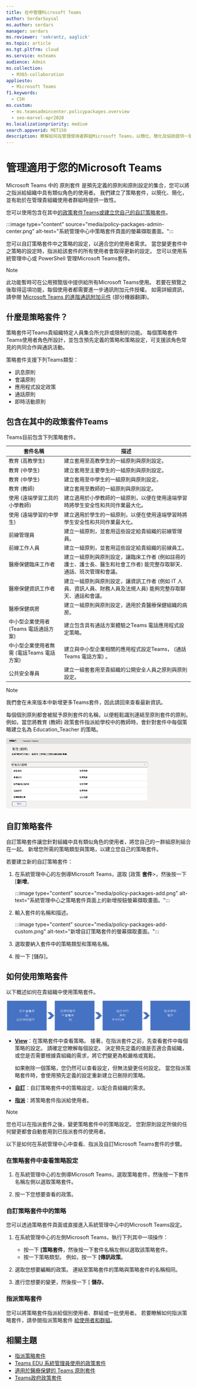 ```yaml
---
title: 在中管理Microsoft Teams
author: SerdarSoysal
ms.author: serdars
manager: serdars
ms.reviewer: 'sekrantz, aaglick'
ms.topic: article
ms.tgt.pltfrm: cloud
ms.service: msteams
audience: Admin
ms.collection:
  - M365-collaboration
appliesto:
  - Microsoft Teams
f1.keywords:
  - CSH
ms.custom:
  - ms.teamsadmincenter.policypackages.overview
  - seo-marvel-apr2020
ms.localizationpriority: medium
search.appverid: MET150
description: 瞭解如何在管理使用者群組Microsoft Teams，以簡化、簡化及協助提供一致性。
---
```


# <a name="manage-policy-packages-for-microsoft-teams"></a>管理適用于您的Microsoft Teams

Microsoft Teams 中的 原則套件 是預先定義的原則和原則設定的集合，您可以將之指派給組織中具有類似角色的使用者。 我們建立了策略套件，以簡化、簡化，並有助於在管理貴組織使用者群組時提供一致性。  

您可以使用包含在其中[的政策套件Teams](#policy-packages-included-in-teams)[或建立您自己的自訂策略套件](#custom-policy-packages)。

:::image type="content" source="media/policy-packages-admin-center.png" alt-text="系統管理中心中策略套件頁面的螢幕擷取畫面。":::

您可以自訂策略套件中之策略的設定，以適合您的使用者需求。 當您變更套件中之策略的設定時，指派給該套件的所有使用者會取得更新的設定。 您可以使用系統管理中心或 PowerShell 管理Microsoft Teams套件。

> [!NOTE]
> 此功能暫時可在公用預覽版中提供給所有Microsoft Teams使用。 若要在預覽之後取得這項功能，每個使用者都需要進一步通訊附加元件授權。 如需詳細資訊，請參閱 [Microsoft Teams 的進階通訊附加元件](/microsoftteams/teams-add-on-licensing/advanced-communications) (部分機器翻譯)。

## <a name="what-is-a-policy-package"></a>什麼是策略套件？

策略套件可Teams貴組織特定人員集合所允許或限制的功能。 每個策略套件Teams使用者角色所設計，並包含預先定義的策略和策略設定，可支援該角色常見的共同合作與通訊活動。

策略套件支援下列Teams類型：

- 訊息原則
- 會議原則
- 應用程式設定政策
- 通話原則
- 即時活動原則

## <a name="policy-packages-included-in-teams"></a>包含在其中的政策套件Teams

Teams目前包含下列策略套件。

| 套件名稱 | 描述 |
|---------|---------|
|教育 (高教學生)     |建立套用至高教學生的一組原則與原則設定。|
|教育 (中學生)    |建立套用至主要學生的一組原則與原則設定。|
|教育 (中學生)     |建立套用至中學生的一組原則與原則設定。         |
|教育 (教師)     |建立套用至教師的一組原則與原則設定。      |
|使用 (遠端學習工具的小學教師)     |建立適用於小學教師的一組原則，以便在使用遠端學習時將學生安全性和共同作業最大化。      |
|使用 (遠端學習的中學生)     |建立適用於學生的一組原則，以便在使用遠端學習時將學生安全性和共同作業最大化。      |
|前線管理員 |建立一組原則，並套用這些設定給貴組織的前線管理員。 |
|前線工作人員 |建立一組原則，並套用這些設定給貴組織的前線員工。 |
|醫療保健臨床工作者  |建立一組原則與原則設定，讓臨床工作者 (例如註冊的護士、護士長、醫生和社會工作者) 能完整存取聊天、通話、班次管理和會議。 |
|醫療保健資訊工作者  |建立一組原則與原則設定，讓資訊工作者 (例如 IT 人員、資訊人員、財務人員及法規人員) 能夠完整存取聊天、通話和會議。|
|醫療保健病房  |建立一組原則與原則設定，適用於貴醫療保健組織的病房。|
|中小型企業使用者 (Teams 電話通話方案)  |建立包含具有通話方案體驗之Teams 電話應用程式設定策略。|
|中小型企業使用者無需 (電話Teams 電話方案)  |建立與中小型企業相關的應用程式設定Teams， (通話Teams 電話方案) 。
|公共安全專員   |建立一組套套用至貴組織的公開安全人員之原則與原則設定。|

> [!NOTE]
> 我們會在未來版本中新增更多Teams套件，因此請回來查看最新資訊。  

每個個別原則都會被賦予原則套件的名稱，以便輕鬆識別連結至原則套件的原則。
例如，當您將教育 (教師) 政策套件指派給學校中的教師時，會針對套件中每個策略建立名為 Education_Teacher 的策略。

![教育與教師 (政策套件) 螢幕擷取畫面。](media/policy-packages-education_teacher.png)

## <a name="custom-policy-packages"></a>自訂策略套件

自訂策略套件讓您針對組織中具有類似角色的使用者，將您自己的一群組原則組合在一起。 新增您所需的策略類型與策略，以建立您自己的策略套件。

若要建立新的自訂策略套件：

1. 在系統管理中心的左側導Microsoft Teams，選取 [政策 **套件**>，然後按一下 [**新增**。

    :::image type="content" source="media/policy-packages-add.png" alt-text="系統管理中心之策略套件頁面上的新增按鈕螢幕擷取畫面。":::

2. 輸入套件的名稱和描述。

    :::image type="content" source="media/policy-packages-add-custom.png" alt-text="新增自訂策略套件的螢幕擷取畫面。":::

3. 選取要納入套件中的策略類型和策略名稱。

4. 按一下 [儲存]。

## <a name="how-to-use-policy-packages"></a>如何使用策略套件

以下概述如何在貴組織中使用策略套件。

![如何使用策略套件概觀。](media/manage-policy-packages-overview.png)

- **[View](#view-the-settings-of-a-policy-in-a-policy-package)**：在策略套件中查看策略。 接著，在指派套件之前，先查看套件中每個策略的設定。 請確定您瞭解每個設定。 決定預先定義的值是否適合貴組織，或您是否需要根據貴組織的需求，將它們變更為較嚴格或寬鬆。

    如果刪除一個策略，您仍然可以查看設定，但無法變更任何設定。 當您指派策略套件時，會使用預先定義的設定重新建立已刪除的策略。

- **[自訂](#customize-policies-in-a-policy-package)**：自訂策略套件中的策略設定，以配合貴組織的需求。

- **[指派](#assign-a-policy-package)**：將策略套件指派給使用者。  

> [!NOTE]
> 您也可以在指派套件之後，變更策略套件中的策略設定。 您對原則設定所做的任何變更都會自動套用到已指派套件的使用者。

以下是如何在系統管理中心中查看、指派及自訂Microsoft Teams套件的步驟。

### <a name="view-the-settings-of-a-policy-in-a-policy-package"></a>在策略套件中查看策略設定

1. 在系統管理中心的左側導Microsoft Teams，選取策略套件，然後按一下套件名稱左側以選取策略套件。

2. 按一下您想要查看的政策。

### <a name="customize-policies-in-a-policy-package"></a>自訂策略套件中的策略

您可以透過策略套件頁面或直接進入系統管理中心中的Microsoft Teams設定。

1. 在系統管理中心的左側Microsoft Teams，執行下列其中一項操作：
    - 按一下 **[策略套件**，然後按一下套件名稱左側以選取該策略套件。
    - 按一下策略類型。  例如，按一下 **[傳訊政策**。

2. 選取您想要編輯的政策。 連結至策略套件的策略與策略套件的名稱相同。

3. 進行您想要的變更，然後按一下 [ **儲存**。

### <a name="assign-a-policy-package"></a>指派策略套件

您可以將策略套件指派給個別使用者、群組或一批使用者。 若要瞭解如何指派策略套件，請參閱指派策略套件 [給使用者和群組](assign-policy-packages.md)。

## <a name="related-topics"></a>相關主題

- [指派策略套件](assign-policy-packages.md)
- [Teams EDU 系統管理員使用的政策套件](policy-packages-edu.md)
- [適用於醫療保健的 Teams 原則套件](policy-packages-healthcare.md)
- [Teams政府政策套件](policy-packages-gov.md)
